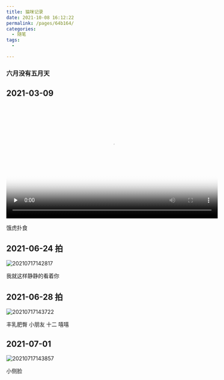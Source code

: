 ```yaml
---
title: 猫咪记录
date: 2021-10-08 16:12:22
permalink: /pages/64b164/
categories:
  - 随笔
tags:
  - 

---
```




### 六月没有五月天

## 2021-03-09

<video id="video" controls="" preload="none" width="560" height="300" poster='http://www.maymfx.cn/pic/1618F634-9E3B-41F3-8E43-9BE2B3E9365D_1_105_c.jpeg'>
   <source id="mp4" src="http://www.maymfx.cn/pic/IMG_0361.MOV" type="video/mp4">
</video>


饿虎扑食

## 2021-06-24 拍

![20210717142817](http://www.maymfx.cn/pic/20210717142817.png)

我就这样静静的看着你

## 2021-06-28 拍

![20210717143722](http://www.maymfx.cn/pic/20210717143722.png)

丰乳肥臀 小朋友 十二 嘻嘻

## 2021-07-01

![20210717143857](http://www.maymfx.cn/pic/20210717143857.png)

小侧脸

